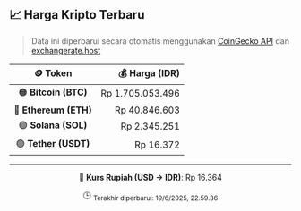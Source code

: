 

<!-- HARGA_KRIPTO -->
## 📈 Harga Kripto Terbaru

> Data ini diperbarui secara otomatis menggunakan [CoinGecko API](https://www.coingecko.com/) dan [exchangerate.host](https://exchangerate.host/)

<div align="center">

| 🪙 Token | 💰 Harga (IDR) |
|:------:|---------------:|
| 🟠 **Bitcoin (BTC)**   | Rp 1.705.053.496 |
| 🔵 **Ethereum (ETH)**  | Rp 40.846.603 |
| 🟣 **Solana (SOL)**    | Rp 2.345.251 |
| 🟢 **Tether (USDT)**   | Rp 16.372 |

---

💱 **Kurs Rupiah (USD → IDR)**: Rp 16.364

🕒 <sub>Terakhir diperbarui: 19/6/2025, 22.59.36</sub>

</div>
<!-- /HARGA_KRIPTO -->